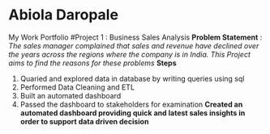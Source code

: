 # Abiola Daropale
My Work Portfolio
#Project 1 : Business Sales Analysis
**Problem Statement** : *The sales manager complained that sales and revenue have declined over the years across the regions where the company is in India. This Project aims to find the reasons for these problems*
**Steps**
1. Quaried and explored data in database by writing queries using sql
2. Performed Data Cleaning and ETL
3. Built an automated dashboard
4. Passed the dashboard to stakeholders for examination
**Created an automated dashboard providing quick and latest sales insights in order to support data driven decision**
